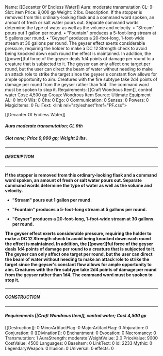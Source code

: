Name: [[Decanter Of Endless Water]]
Aura: moderate transmutation
CL: 9
Slot: item
Price: 9,000 gp
Weight: 2 lbs.
Description: If the stopper is removed from this ordinary-looking flask and a command word spoken, an amount of fresh or salt water pours out. Separate command words determine the type of water as well as the volume and velocity. • "Stream" pours out 1 gallon per round. • "Fountain" produces a 5-foot-long stream at 5 gallons per round. • "Geyser" produces a 20-foot-long, 1-foot-wide stream at 30 gallons per round. The geyser effect exerts considerable pressure, requiring the holder to make a DC 12 Strength check to avoid being knocked down each round the effect is maintained. In addition, the [[power]]ful force of the geyser deals 1d4 points of damage per round to a creature that is subjected to it. The geyser can only affect one target per round, but the user can direct the beam of water without needing to make an attack role to strike the target since the geyser's constant flow allows for ample opportunity to aim. Creatures with the fire subtype take 2d4 points of damage per round from the geyser rather than 1d4. The command word must be spoken to stop it.
Requirements: [[Craft Wondrous Item]], control water
Cost: 4,500 gp
Group: Wondrous Item
Source: Ultimate Equipment
AL: 0
Int: 0
Wis: 0
Cha: 0
Ego: 0
Communication: 0
Senses: 0
Powers: 0
MagicItems: 0
FullText: <link rel="stylesheet"href="PF.css"><div class="heading"><p class="alignleft">[[Decanter Of Endless Water]]</p><div style="clear: both;"></div></div><div><h5><b>Aura </b>moderate transmutation; <b>CL </b>9th</h5><h5><b>Slot </b>none; <b>Price </b>9,000 gp; <b>Weight </b>2 lbs.</h5></div><hr/><div><h5><b>DESCRIPTION</b></h5></div><hr/><div><h4><p>If the stopper is removed from this ordinary-looking flask and a command word spoken, an amount of fresh or salt water pours out. Separate command words determine the type of water as well as the volume and velocity. </p><p><ul><li> "Stream" pours out 1 gallon per round. </p><p><li> "Fountain" produces a 5-foot-long stream at 5 gallons per round. </p><p><li> "Geyser" produces a 20-foot-long, 1-foot-wide stream at 30 gallons per round. </ul></p><p>The geyser effect exerts considerable pressure, requiring the holder to make a DC 12 Strength check to avoid being knocked down each round the effect is maintained. In addition, the [[power]]ful force of the geyser deals 1d4 points of damage per round to a creature that is subjected to it. The geyser can only affect one target per round, but the user can direct the beam of water without needing to make an attack role to strike the target since the geyser's constant flow allows for ample opportunity to aim. Creatures with the fire subtype take 2d4 points of damage per round from the geyser rather than 1d4. The command word must be spoken to stop it.</p></h4></div><hr/><div><h5><b>CONSTRUCTION</b></h5></div><hr/><div><h5><b>Requirements </b>[[Craft Wondrous Item]], <i>control water</i>; <b>Cost </b>4,500 gp</h5></div>
[[Destruction]]: 0
MinorArtifactFlag: 0
MajorArtifactFlag: 0
Abjuration: 0
Conjuration: 0
[[Divination]]: 0
Enchantment: 0
Evocation: 0
Necromancy: 0
Transmutation: 1
AuraStrength: moderate
WeightValue: 2.0
PriceValue: 9000
CostValue: 4500
Languages: 0
BaseItem: 0
LinkText: 0
id: 2233
Mythic: 0
LegendaryWeapon: 0
Illusion: 0
Universal: 0
effects: 0
